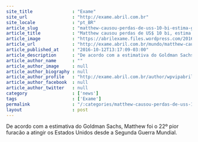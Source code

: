 ```yaml
---
site_title               : "Exame"
site_url                 : "http://exame.abril.com.br"
site_locale              : "pt_BR"
article_slug             : "matthew-causou-perdas-de-uss-10-bi-estima-goldman-sachs"
article_title            : "Matthew causou perdas de US$ 10 bi, estima Goldman Sachs"
article_image            : "https://abrilexame.files.wordpress.com/2016/10/size_960_16_9_furacao-matthew-na-florida1.jpg?quality=70&strip=all&w=960"
article_url              : "http://exame.abril.com.br/mundo/matthew-causou-perdas-de-us-10-bi-estima-goldman-sachs/"
article_published_at     : "2016-10-12T13:17:09-03:00"
article_description      : "De acordo com a estimativa do Goldman Sachs, Matthew foi o 22º pior furacão a atingir os Estados Unidos desde a Segunda Guerra Mundial."
article_author_name      : ""
article_author_image     : null
article_author_biography : null
article_author_profile   : "http://exame.abril.com.br/author/wpvipabril/"
article_author_facebook  : null
article_author_twitter   : null
category                 : ['news']
tags                     : ['Exame']
permalink                : "/:categories/matthew-causou-perdas-de-uss-10-bi-estima-goldman-sachs/"
layout                   : post
---
```


De acordo com a estimativa do Goldman Sachs, Matthew foi o 22º pior furacão a atingir os Estados Unidos desde a Segunda Guerra Mundial.

